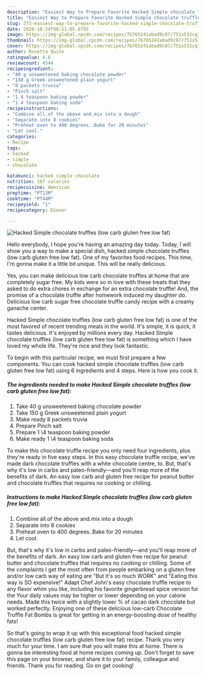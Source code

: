 ```yaml
---
description: "Easiest Way to Prepare Favorite Hacked Simple chocolate truffles (low carb gluten free low fat)"
title: "Easiest Way to Prepare Favorite Hacked Simple chocolate truffles (low carb gluten free low fat)"
slug: 373-easiest-way-to-prepare-favorite-hacked-simple-chocolate-truffles-low-carb-gluten-free-low-fat
date: 2020-10-24T08:11:05.879Z
image: https://img-global.cpcdn.com/recipes/7b765241abad9c87/751x532cq70/hacked-simple-chocolate-truffles-low-carb-gluten-free-low-fat-recipe-main-photo.jpg
thumbnail: https://img-global.cpcdn.com/recipes/7b765241abad9c87/751x532cq70/hacked-simple-chocolate-truffles-low-carb-gluten-free-low-fat-recipe-main-photo.jpg
cover: https://img-global.cpcdn.com/recipes/7b765241abad9c87/751x532cq70/hacked-simple-chocolate-truffles-low-carb-gluten-free-low-fat-recipe-main-photo.jpg
author: Rosetta Quinn
ratingvalue: 4.6
reviewcount: 4544
recipeingredient:
- "40 g unsweetened baking chocolate powder"
- "150 g Greek unsweetened plain yogurt"
- "8 packets truvia"
- "Pinch salt"
- "1 4 teaspoon baking powder"
- "1 4 teaspoon baking soda"
recipeinstructions:
- "Combine all.of the above and.mix into a dough"
- "Separate into 8 cookies"
- "Preheat oven to 400 degrees..Bake for 20 minutes"
- "Let cool."
categories:
- Recipe
tags:
- hacked
- simple
- chocolate

katakunci: hacked simple chocolate 
nutrition: 167 calories
recipecuisine: American
preptime: "PT13M"
cooktime: "PT44M"
recipeyield: "1"
recipecategory: Dinner

---
```



![Hacked Simple chocolate truffles (low carb gluten free low fat)](https://img-global.cpcdn.com/recipes/7b765241abad9c87/751x532cq70/hacked-simple-chocolate-truffles-low-carb-gluten-free-low-fat-recipe-main-photo.jpg)

Hello everybody, I hope you're having an amazing day today. Today, I will show you a way to make a special dish, hacked simple chocolate truffles (low carb gluten free low fat). One of my favorites food recipes. This time, I'm gonna make it a little bit unique. This will be really delicious.

Yes, you can make delicious low carb chocolate truffles at home that are completely sugar free. My kids were so in love with these treats that they asked to do extra chores in exchange for an extra chocolate truffle! And, the promise of a chocolate truffle after homework induced my daughter do. Delicious low carb sugar free chocolate truffle candy recipe with a creamy ganache center.

Hacked Simple chocolate truffles (low carb gluten free low fat) is one of the most favored of recent trending meals in the world. It's simple, it is quick, it tastes delicious. It's enjoyed by millions every day. Hacked Simple chocolate truffles (low carb gluten free low fat) is something which I have loved my whole life. They're nice and they look fantastic.


To begin with this particular recipe, we must first prepare a few components. You can cook hacked simple chocolate truffles (low carb gluten free low fat) using 6 ingredients and 4 steps. Here is how you cook it.

<!--inarticleads1-->

##### The ingredients needed to make Hacked Simple chocolate truffles (low carb gluten free low fat):

1. Take 40 g unsweetened baking chocolate powder
1. Take 150 g Greek unsweetened plain yogurt
1. Make ready 8 packets truvia
1. Prepare Pinch salt
1. Prepare 1 \4 teaspoon baking powder
1. Make ready 1 \4 teaspoon baking soda


To make this chocolate truffle recipe you only need four ingredients, plus they&#39;re ready in five easy steps. In this easy chocolate truffle recipe, we&#39;ve made dark chocolate truffles with a white chocolate centre, to. But, that&#39;s why it&#39;s low in carbs and paleo-friendly—and you&#39;ll reap more of the benefits of dark. An easy low carb and gluten free recipe for peanut butter and chocolate truffles that requires no cooking or chilling. 

<!--inarticleads2-->

##### Instructions to make Hacked Simple chocolate truffles (low carb gluten free low fat):

1. Combine all.of the above and.mix into a dough
1. Separate into 8 cookies
1. Preheat oven to 400 degrees..Bake for 20 minutes
1. Let cool.


But, that&#39;s why it&#39;s low in carbs and paleo-friendly—and you&#39;ll reap more of the benefits of dark. An easy low carb and gluten free recipe for peanut butter and chocolate truffles that requires no cooking or chilling. Some of the complaints I get the most often from people embarking on a gluten free and/or low carb way of eating are &#34;But it&#39;s so much WORK&#34; and &#34;Eating this way is SO expensive!&#34; Adapt Chef John&#39;s easy chocolate truffle recipe to any flavor whim you like, including his favorite gingerbread spice version for the Your daily values may be higher or lower depending on your calorie needs. Made this twice with a slightly lower % of cacao dark chocolate but worked perfectly. Enjoying one of these delicious low-carb Chocolate Truffle Fat Bombs is great for getting in an energy-boosting dose of healthy fats! 

So that's going to wrap it up with this exceptional food hacked simple chocolate truffles (low carb gluten free low fat) recipe. Thank you very much for your time. I am sure that you will make this at home. There is gonna be interesting food at home recipes coming up. Don't forget to save this page on your browser, and share it to your family, colleague and friends. Thank you for reading. Go on get cooking!
